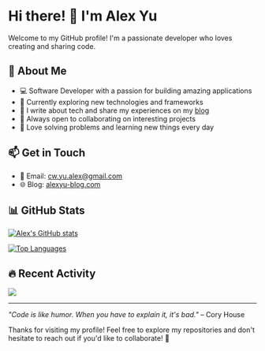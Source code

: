 # Hi there! 👋 I'm Alex Yu

Welcome to my GitHub profile! I'm a passionate developer who loves creating and sharing code.

## 🚀 About Me

- 💻 Software Developer with a passion for building amazing applications
- 🌱 Currently exploring new technologies and frameworks
- 📝 I write about tech and share my experiences on my [blog](https://alexyu-blog.com/)
- 💞️ Always open to collaborating on interesting projects
- 🎯 Love solving problems and learning new things every day

## 📫 Get in Touch

- 📧 Email: cw.yu.alex@gmail.com
- 🌐 Blog: [alexyu-blog.com](https://alexyu-blog.com/)

## 📊 GitHub Stats

[![Alex's GitHub stats](https://github-readme-stats.vercel.app/api?username=j620656786206&show_icons=true&theme=radical)](https://github.com/anuraghazra/github-readme-stats)

[![Top Languages](https://github-readme-stats.vercel.app/api/top-langs/?username=j620656786206&layout=compact&theme=radical)](https://github.com/anuraghazra/github-readme-stats)

## 🔥 Recent Activity

![](https://github-readme-streak-stats-eight.vercel.app/?user=j620656786206&theme=radical)

---

*"Code is like humor. When you have to explain it, it's bad."* – Cory House

Thanks for visiting my profile! Feel free to explore my repositories and don't hesitate to reach out if you'd like to collaborate! 🚀

<!---
j620656786206/j620656786206 is a ✨ special ✨ repository because its `README.md` (this file) appears on your GitHub profile.
You can click the Preview link to take a look at your changes.
--->
